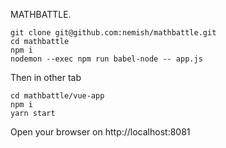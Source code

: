 MATHBATTLE.

```
git clone git@github.com:nemish/mathbattle.git
cd mathbattle
npm i
nodemon --exec npm run babel-node -- app.js
```
Then in other tab

```
cd mathbattle/vue-app
npm i
yarn start
```
Open your browser on http://localhost:8081